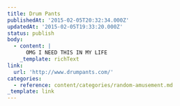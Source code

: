 ```yaml
---
title: Drum Pants
publishedAt: '2015-02-05T20:32:34.000Z'
updatedAt: '2015-02-05T19:33:20.000Z'
status: publish
body:
  - content: |
      OMG I NEED THIS IN MY LIFE
    _template: richText
link:
  url: 'http://www.drumpants.com/'
categories:
  - reference: content/categories/random-amusement.md
_template: link
---
```



